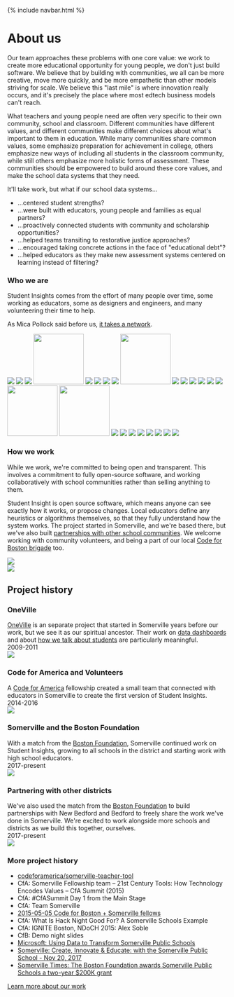 {% include navbar.html %}

# About us
Our team approaches these problems with one core value: we work to create more educational opportunity for young people, we don't just build software.  We believe that by building with communities, we all can be more creative, move more quickly, and be more empathetic than other models striving for scale.  We believe this "last mile" is where innovation really occurs, and it's precisely the place where most edtech business models can't reach.

What teachers and young people need are often very specific to their own community, school and classroom.  Different communities have different values, and different communities make different choices about what's important to them in education.  While many communities share common values, some emphasize preparation for achievement in college, others emphasize new ways of including all students in the classroom community, while still others emphasize more holistic forms of assessment.  These communities should be empowered to build around these core values, and make the school data systems that they need.

It'll take work, but what if our school data systems...

<ul class="PlainList">
  <li class="PlainList-item">...centered student strengths?</li>
  <li class="PlainList-item">...were built with educators, young people and families as equal partners?</li>
  <li class="PlainList-item">...proactively connected students with community and scholarship opportunities?</li>
  <li class="PlainList-item">...helped teams transiting to restorative justice approaches?</li>
  <li class="PlainList-item">...encouraged taking concrete actions in the face of "educational debt"?</li>
  <li class="PlainList-item">...helped educators as they make new assessment systems centered on learning instead of filtering?</li>
</ul>

### Who we are
Student Insights comes from the effort of many people over time, some working as educators, some as designers and engineers, and many volunteering their time to help.

As Mica Pollock said before us, [it takes a network]({{site.links.takes_a_network}}).

<img src="https://avatars0.githubusercontent.com/u/3209501?s=115&v=4" />
<img src="https://avatars3.githubusercontent.com/u/1334815?s=115&v=4" />
<img src="https://avatars0.githubusercontent.com/u/4615904?s=115&v=4" />
<img src="img/uri-talk.png" width="115" />
<img src="https://avatars1.githubusercontent.com/u/1056957?s=115&v=4" />
<img src="https://avatars1.githubusercontent.com/u/1514487?s=115&v=4" />
<img src="https://avatars1.githubusercontent.com/u/2595259?s=115&v=4" />
<img src="https://avatars0.githubusercontent.com/u/8533377?s=115&v=4" />
<img src="img/jill.jpg" width="115" />
<img src="https://avatars0.githubusercontent.com/u/1547934?s=115&v=4" />
<img src="https://avatars2.githubusercontent.com/u/638809?s=115&v=4" />
<img src="https://avatars2.githubusercontent.com/u/2916661?s=115&v=4" />
<img src="https://avatars0.githubusercontent.com/u/19398192?s=115&v=4" />
<img src="https://avatars2.githubusercontent.com/u/4649503?s=115&v=4" />
<img src="https://avatars0.githubusercontent.com/u/3846783?s=115&v=4" />
<img src="img/ihsaan.jpg" width="115" />
<img src="img/aaron.jpg" width="115" />
<img src="https://avatars3.githubusercontent.com/u/1735650?s=115&v=4" />
<img src="https://avatars0.githubusercontent.com/u/14283667?s=115&v=4" />
<img src="https://avatars0.githubusercontent.com/u/10509931?s=115&v=4" />
<img src="https://avatars2.githubusercontent.com/u/11449339?s=115&v=4" />
<img src="https://avatars1.githubusercontent.com/u/330247?s=115&v=4" />
<img src="https://avatars1.githubusercontent.com/u/7103652?s=115&v=4" />
<img src="https://avatars2.githubusercontent.com/u/13981224?s=115&v=4" />
<img src="https://avatars0.githubusercontent.com/u/2357755?s=115&v=4" />



### How we work
While we work, we're committed to being open and transparent.  This involves a commitment to fully open-source software, and working collaboratively with school communities rather than selling anything to them.

Student Insight is open source software, which means anyone can see exactly how it works, or propose changes.  Local educators define any heuristics or algorithms themselves, so that they fully understand how the system works.  The project started in Somerville, and we're based there, but we've also built [partnerships with other school communities](school-partnerships.md).  We welcome working with community volunteers, and being a part of our local [Code for Boston brigade]({{site.link.code_for_boston}}) too.

<div class="Section-container">
  <div class="Section-left"><img src="img/github.png" /></div>
  <div class="Section-right"><img src="img/code.png" /></div>
</div>


## Project history
<h3 class="Section-title">OneVille</h3>
<div class="Section-container">
  <div class="Section-left">
    <a href="{{site.links.oneville}}">OneVille</a> is an separate project that started in Somerville years before our work, but we see it as our spiritual ancestor.  Their work on <a href="{{site.links.oneville_dashboards}}">data dashboards</a> and about <a href="{{site.links.schooltalk}}">how we talk about students</a> are particularly meaningful.
    <div>2009-2011</div>
  </div>
  <div class="Section-right"><img src="img/oneville.jpg" /></div>
</div>

<h3 class="Section-title">Code for America and Volunteers</h3>
<div class="Section-container">
  <div class="Section-left">
    A <a href="{{site.links.code_for_america}}">Code for America</a> fellowship created a small team that connected with educators in Somerville to create the first version of Student Insights.
    <div>2014-2016</div>
  </div>
  <div class="Section-right"><img src="img/escs-early-childhood.png" /></div>
</div>

<h3 class="Section-title">Somerville and the Boston Foundation</h3>
<div class="Section-container">
  <div class="Section-left">
    With a match from the <a href="{{site.links.boston_foundation}}">Boston Foundation</a>, Somerville continued work on Student Insights, growing to all schools in the district and starting work with high school educators.
    <div>2017-present</div>
  </div>
  <div class="Section-right">
    <div class="Section-right"><img src="img/escs-early-childhood.png" /></div>
  </div>
</div>

<h3 class="Section-title">Partnering with other districts</h3>
<div class="Section-container">
  <div class="Section-left">
    We've also used the match from the <a href="{{site.links.boston_foundation}}">Boston Foundation</a> to build partnerships with New Bedford and Bedford to freely share the work we've done in Somerville.  We're excited to work alongside more schools and districts as we build this together, ourselves.
    <div>2017-present</div>
  </div>
  <div class="Section-right">
    <div class="Section-right"><img src="img/escs-early-childhood.png" /></div>
  </div>
</div>

### More project history
- [codeforamerica/somerville-teacher-tool](https://github.com/codeforamerica/somerville-teacher-tool/)
- CfA: Somerville Fellowship team – 21st Century Tools: How Technology Encodes Values – CfA Summit (2015)
- CfA: #CfASummit Day 1 from the Main Stage
- CfA: Team Somerville
- [2015-05-05 Code for Boston + Somerville fellows](https://docs.google.com/presentation/d/10SNXrZRwEIEC2CRn_mGS-V3KwtSuKUYkhGxYVa_moBE/edit#slide=id.g9acc1481b_0_0)
- CfA: What Is Hack Night Good For? A Somerville Schools Example
- CfA: IGNITE Boston, NDoCH 2015: Alex Soble
- CfB: Demo night slides
- [Microsoft: Using Data to Transform Somerville Public Schools](https://blogs.microsoft.com/newengland/2017/08/17/using-data-to-transform-somerville-public-schools/)
- [Somerville: Create, Innovate & Educate: with the Somerville Public School - Nov 20, 2017](http://www.somerville.k12.ma.us/files/create-innovate-educate-somerville-public-school-nov-20-2017)
- [Somerville Times: The Boston Foundation awards Somerville Public Schools a two-year $200K grant](http://www.thesomervilletimes.com/archives/78104)


<a href="our-work.html" class="btn">Learn more about our work</a>
